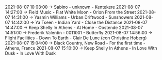2021-08-07 10:03:00 -> Sabino - unknown - Kentekere
2021-08-07 14:27:00 -> Field Music - Flat White Moon - Orion From the Street
2021-08-07 14:31:00 -> Yasmin Williams - Urban Driftwood - Sunshowers
2021-08-07 14:42:00 -> Ya Tseen - Indian Yard - Close the Distance
2021-08-07 14:47:00 -> Keep Shelly In Athens - At Home - Oostende
2021-08-07 14:51:00 -> Frederik Valentin - 0011001 - Butterfly
2021-08-07 14:56:00 -> Flight Facilities - Down To Earth - Clair De Lune (con Christine Hoberg)
2021-08-07 15:04:00 -> Black Country, New Road - For the first time - Athens, France
2021-08-07 15:10:00 -> Keep Shelly In Athens - In Love With Dusk - In Love With Dusk
